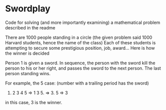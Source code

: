 # Swordplay
Code for solving (and more importantly examining) a mathematical problem described in the readme


There are 1000 people standing in a circle (the given problem said 1000 Harvard students, hence the name of the class)
Each of these students is attempting to secure some prestigious position, job, award...
Here is how the winner is decided

Person 1 is given a sword.
In sequence, the person with the sword kill the person to his or her right, and passes the sword to the next person.
The last person standing wins.

For example, the 5 case:
(number with a trailing period has the sword)

1. 2 3 4 5 => 1 3 5. => 3. 5 => 3
   
in this case, 3 is the winner.
